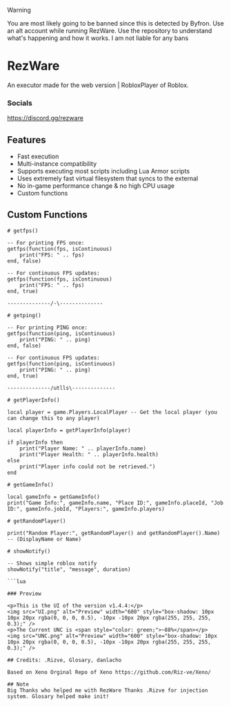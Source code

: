 > [!WARNING]
> You are most likely going to be banned since this is detected by Byfron. Use an alt account while running RezWare. Use the repository to understand what's happening and how it works.
> I am not liable for any bans


# RezWare
An executor made for the web version | RobloxPlayer of Roblox.

### Socials
https://discord.gg/rezware

## Features
- Fast execution
- Multi-instance compatibility
- Supports executing most scripts including Lua Armor scripts
- Uses extremely fast virtual filesystem that syncs to the external
- No in-game performance change & no high CPU usage
- Custom functions

## Custom Functions

```
# getfps()

-- For printing FPS once:
getfps(function(fps, isContinuous)
    print("FPS: " .. fps)
end, false)

-- For continuous FPS updates:
getfps(function(fps, isContinuous)
    print("FPS: " .. fps)  
end, true)

--------------/-\--------------

# getping()

-- For printing PING once:
getfps(function(ping, isContinuous)
    print("PING: " .. ping)
end, false)

-- For continuous FPS updates:
getfps(function(ping, isContinuous)
    print("PING: " .. ping)  
end, true)

--------------/utlls\--------------

# getPlayerInfo()

local player = game.Players.LocalPlayer -- Get the local player (you can change this to any player)

local playerInfo = getPlayerInfo(player)

if playerInfo then
    print("Player Name: " .. playerInfo.name)
    print("Player Health: " .. playerInfo.health)
else
    print("Player info could not be retrieved.")
end

# getGameInfo()

local gameInfo = getGameInfo()
print("Game Info:", gameInfo.name, "Place ID:", gameInfo.placeId, "Job ID:", gameInfo.jobId, "Players:", gameInfo.players)

# getRandomPlayer()

print("Random Player:", getRandomPlayer() and getRandomPlayer().Name) -- (DisplayName or Name)

# showNotify()

-- Shows simple roblox notify
showNotify("title", "message", duration)

```lua

### Preview

<p>This is the UI of the version v1.4.4:</p>
<img src="UI.png" alt="Preview" width="600" style="box-shadow: 10px 10px 20px rgba(0, 0, 0, 0.5), -10px -10px 20px rgba(255, 255, 255, 0.3);" />
<p>The Current UNC is <span style="color: green;">~88%</span></p>
<img src="UNC.png" alt="Preview" width="600" style="box-shadow: 10px 10px 20px rgba(0, 0, 0, 0.5), -10px -10px 20px rgba(255, 255, 255, 0.3);" />

## Credits: .Rizve, Glosary, danlacho

Based on Xeno Orginal Repo of Xeno https://github.com/Riz-ve/Xeno/

## Note
Big Thanks who helped me with RezWare Thanks .Rizve for injection system. Glosary helped make init!
